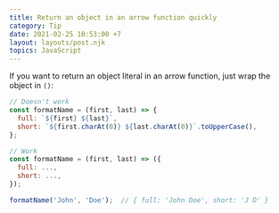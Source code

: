 ```yaml
---
title: Return an object in an arrow function quickly
category: Tip
date: 2021-02-25 10:53:00 +7
layout: layouts/post.njk
topics: JavaScript
---
```


If you want to return an object literal in an arrow function, just wrap the object in `()`:

```js
// Doesn't work
const formatName = (first, last) => {
  full: `${first} ${last}`,
  short: `${first.charAt(0)} ${last.charAt(0)}`.toUpperCase(),
};

// Work
const formatName = (first, last) => ({
  full: ...,
  short: ...,
});

formatName('John', 'Doe');  // { full: 'John Doe', short: 'J D' }
```
